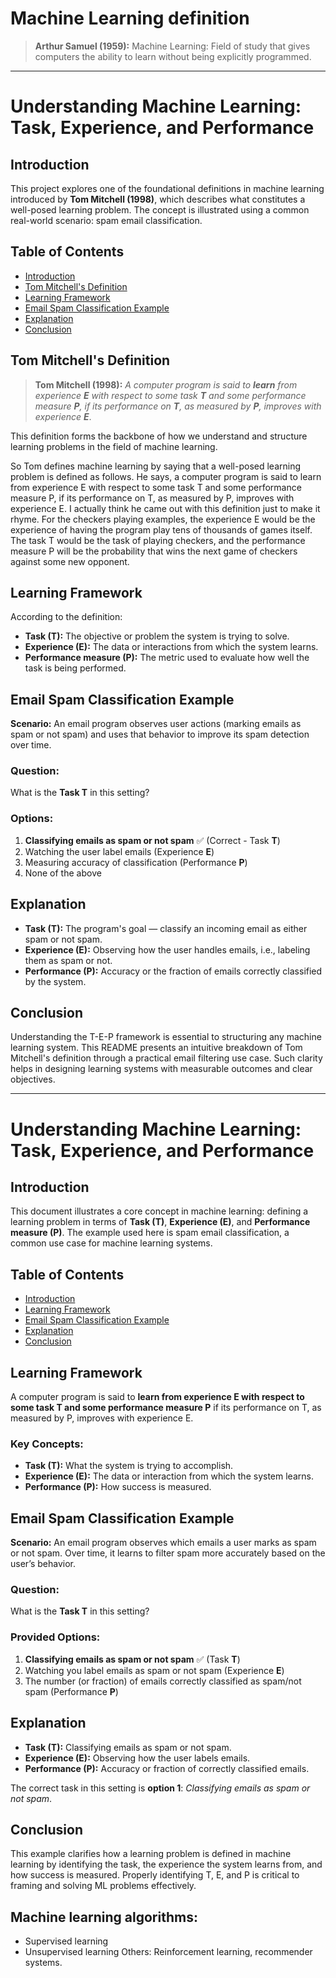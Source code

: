 # Machine Learning definition

> **Arthur Samuel (1959):**
> Machine Learning: Field of study that gives computers the ability to learn without being explicitly programmed.

---

# Understanding Machine Learning: Task, Experience, and Performance

## Introduction

This project explores one of the foundational definitions in machine learning introduced by **Tom Mitchell (1998)**, which describes what constitutes a well-posed learning problem. The concept is illustrated using a common real-world scenario: spam email classification.

## Table of Contents

* [Introduction](#introduction)
* [Tom Mitchell's Definition](#tom-mitchells-definition)
* [Learning Framework](#learning-framework)
* [Email Spam Classification Example](#email-spam-classification-example)
* [Explanation](#explanation)
* [Conclusion](#conclusion)

## Tom Mitchell's Definition

> **Tom Mitchell (1998):**
> *A computer program is said to **learn** from experience **E** with respect to some task **T** and some performance measure **P**, if its performance on **T**, as measured by **P**, improves with experience **E***.

This definition forms the backbone of how we understand and structure learning problems in the field of machine learning.

So Tom defines machine learning by saying that a well-posed learning problem is defined as follows. He says, a computer program is said to learn from experience E with respect to some task T and some performance measure P, if its performance on T, as measured by P, improves with experience E. I actually think he came out with this definition just to make it rhyme. For the checkers playing examples, the experience E would be the experience of having the program play tens of thousands of games itself. The task T would be the task of playing checkers, and the performance measure P will be the probability that wins the next game of checkers against some new opponent.

## Learning Framework

According to the definition:

* **Task (T):** The objective or problem the system is trying to solve.
* **Experience (E):** The data or interactions from which the system learns.
* **Performance measure (P):** The metric used to evaluate how well the task is being performed.

## Email Spam Classification Example

**Scenario:**
An email program observes user actions (marking emails as spam or not spam) and uses that behavior to improve its spam detection over time.

### Question:

What is the **Task T** in this setting?

### Options:

1. **Classifying emails as spam or not spam** ✅ (Correct - Task **T**)
2. Watching the user label emails (Experience **E**)
3. Measuring accuracy of classification (Performance **P**)
4. None of the above

## Explanation

* **Task (T):** The program's goal — classify an incoming email as either spam or not spam.
* **Experience (E):** Observing how the user handles emails, i.e., labeling them as spam or not.
* **Performance (P):** Accuracy or the fraction of emails correctly classified by the system.

## Conclusion

Understanding the T-E-P framework is essential to structuring any machine learning system. This README presents an intuitive breakdown of Tom Mitchell's definition through a practical email filtering use case. Such clarity helps in designing learning systems with measurable outcomes and clear objectives.

---


# Understanding Machine Learning: Task, Experience, and Performance

## Introduction

This document illustrates a core concept in machine learning: defining a learning problem in terms of **Task (T)**, **Experience (E)**, and **Performance measure (P)**. The example used here is spam email classification, a common use case for machine learning systems.

## Table of Contents

* [Introduction](#introduction)
* [Learning Framework](#learning-framework)
* [Email Spam Classification Example](#email-spam-classification-example)
* [Explanation](#explanation)
* [Conclusion](#conclusion)

## Learning Framework

A computer program is said to **learn from experience E with respect to some task T and some performance measure P** if its performance on T, as measured by P, improves with experience E.

### Key Concepts:

* **Task (T):** What the system is trying to accomplish.
* **Experience (E):** The data or interaction from which the system learns.
* **Performance (P):** How success is measured.

## Email Spam Classification Example

**Scenario:**
An email program observes which emails a user marks as spam or not spam. Over time, it learns to filter spam more accurately based on the user’s behavior.

### Question:

What is the **Task T** in this setting?

### Provided Options:

1. **Classifying emails as spam or not spam** ✅ (Task **T**)
2. Watching you label emails as spam or not spam (Experience **E**)
3. The number (or fraction) of emails correctly classified as spam/not spam (Performance **P**)

## Explanation

* **Task (T):** Classifying emails as spam or not spam.
* **Experience (E):** Observing how the user labels emails.
* **Performance (P):** Accuracy or fraction of correctly classified emails.

The correct task in this setting is **option 1**: *Classifying emails as spam or not spam*.

## Conclusion

This example clarifies how a learning problem is defined in machine learning by identifying the task, the experience the system learns from, and how success is measured. Properly identifying T, E, and P is critical to framing and solving ML problems effectively.

## Machine learning algorithms:
- Supervised learning
- Unsupervised learning
Others: Reinforcement learning, recommender
systems.